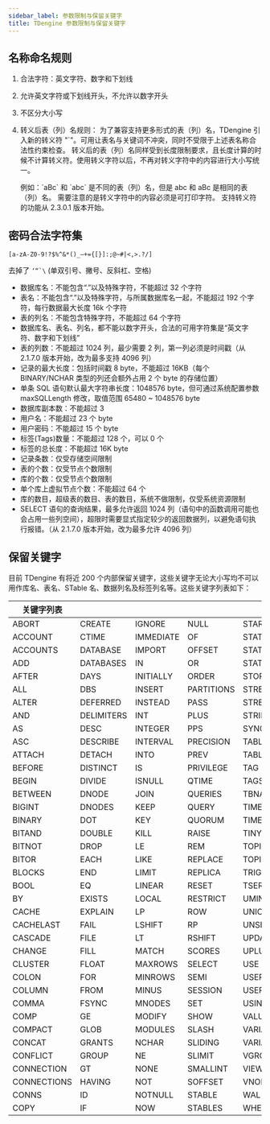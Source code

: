 ```yaml
---
sidebar_label: 参数限制与保留关键字 
title: TDengine 参数限制与保留关键字
---
```


## 名称命名规则

1. 合法字符：英文字符、数字和下划线
2. 允许英文字符或下划线开头，不允许以数字开头
3. 不区分大小写
4. 转义后表（列）名规则：
   为了兼容支持更多形式的表（列）名，TDengine 引入新的转义符 "`"。可用让表名与关键词不冲突，同时不受限于上述表名称合法性约束检查。
   转义后的表（列）名同样受到长度限制要求，且长度计算的时候不计算转义符。使用转义字符以后，不再对转义字符中的内容进行大小写统一。

   例如：\`aBc\` 和 \`abc\` 是不同的表（列）名，但是 abc 和 aBc 是相同的表（列）名。
   需要注意的是转义字符中的内容必须是可打印字符。
   支持转义符的功能从 2.3.0.1 版本开始。

## 密码合法字符集

`[a-zA-Z0-9!?$%^&*()_–+={[}]:;@~#|<,>.?/]`

去掉了 `` ‘“`\ `` (单双引号、撇号、反斜杠、空格)

- 数据库名：不能包含“.”以及特殊字符，不能超过 32 个字符
- 表名：不能包含“.”以及特殊字符，与所属数据库名一起，不能超过 192 个字符，每行数据最大长度 16k 个字符
- 表的列名：不能包含特殊字符，不能超过 64 个字符
- 数据库名、表名、列名，都不能以数字开头，合法的可用字符集是“英文字符、数字和下划线”
- 表的列数：不能超过 1024 列，最少需要 2 列，第一列必须是时间戳（从 2.1.7.0 版本开始，改为最多支持 4096 列）
- 记录的最大长度：包括时间戳 8 byte，不能超过 16KB（每个 BINARY/NCHAR 类型的列还会额外占用 2 个 byte 的存储位置）
- 单条 SQL 语句默认最大字符串长度：1048576 byte，但可通过系统配置参数 maxSQLLength 修改，取值范围 65480 ~ 1048576 byte
- 数据库副本数：不能超过 3
- 用户名：不能超过 23 个 byte
- 用户密码：不能超过 15 个 byte
- 标签(Tags)数量：不能超过 128 个，可以 0 个
- 标签的总长度：不能超过 16K byte
- 记录条数：仅受存储空间限制
- 表的个数：仅受节点个数限制
- 库的个数：仅受节点个数限制
- 单个库上虚拟节点个数：不能超过 64 个
- 库的数目，超级表的数目、表的数目，系统不做限制，仅受系统资源限制
- SELECT 语句的查询结果，最多允许返回 1024 列（语句中的函数调用可能也会占用一些列空间），超限时需要显式指定较少的返回数据列，以避免语句执行报错。（从 2.1.7.0 版本开始，改为最多允许 4096 列）

## 保留关键字

目前 TDengine 有将近 200 个内部保留关键字，这些关键字无论大小写均不可以用作库名、表名、STable 名、数据列名及标签列名等。这些关键字列表如下：

| 关键字列表  |            |           |            |              |
| ----------- | ---------- | --------- | ---------- | ------------ |
| ABORT       | CREATE     | IGNORE    | NULL       | STAR         |
| ACCOUNT     | CTIME      | IMMEDIATE | OF         | STATE        |
| ACCOUNTS    | DATABASE   | IMPORT    | OFFSET     | STATEMENT    |
| ADD         | DATABASES  | IN        | OR         | STATE_WINDOW |
| AFTER       | DAYS       | INITIALLY | ORDER      | STORAGE      |
| ALL         | DBS        | INSERT    | PARTITIONS | STREAM       |
| ALTER       | DEFERRED   | INSTEAD   | PASS       | STREAMS      |
| AND         | DELIMITERS | INT       | PLUS       | STRING       |
| AS          | DESC       | INTEGER   | PPS        | SYNCDB       |
| ASC         | DESCRIBE   | INTERVAL  | PRECISION  | TABLE        |
| ATTACH      | DETACH     | INTO      | PREV       | TABLES       |
| BEFORE      | DISTINCT   | IS        | PRIVILEGE  | TAG          |
| BEGIN       | DIVIDE     | ISNULL    | QTIME      | TAGS         |
| BETWEEN     | DNODE      | JOIN      | QUERIES    | TBNAME       |
| BIGINT      | DNODES     | KEEP      | QUERY      | TIMES        |
| BINARY      | DOT        | KEY       | QUORUM     | TIMESTAMP    |
| BITAND      | DOUBLE     | KILL      | RAISE      | TINYINT      |
| BITNOT      | DROP       | LE        | REM        | TOPIC        |
| BITOR       | EACH       | LIKE      | REPLACE    | TOPICS       |
| BLOCKS      | END        | LIMIT     | REPLICA    | TRIGGER      |
| BOOL        | EQ         | LINEAR    | RESET      | TSERIES      |
| BY          | EXISTS     | LOCAL     | RESTRICT   | UMINUS       |
| CACHE       | EXPLAIN    | LP        | ROW        | UNION        |
| CACHELAST   | FAIL       | LSHIFT    | RP         | UNSIGNED     |
| CASCADE     | FILE       | LT        | RSHIFT     | UPDATE       |
| CHANGE      | FILL       | MATCH     | SCORES     | UPLUS        |
| CLUSTER     | FLOAT      | MAXROWS   | SELECT     | USE          |
| COLON       | FOR        | MINROWS   | SEMI       | USER         |
| COLUMN      | FROM       | MINUS     | SESSION    | USERS        |
| COMMA       | FSYNC      | MNODES    | SET        | USING        |
| COMP        | GE         | MODIFY    | SHOW       | VALUES       |
| COMPACT     | GLOB       | MODULES   | SLASH      | VARIABLE     |
| CONCAT      | GRANTS     | NCHAR     | SLIDING    | VARIABLES    |
| CONFLICT    | GROUP      | NE        | SLIMIT     | VGROUPS      |
| CONNECTION  | GT         | NONE      | SMALLINT   | VIEW         |
| CONNECTIONS | HAVING     | NOT       | SOFFSET    | VNODES       |
| CONNS       | ID         | NOTNULL   | STABLE     | WAL          |
| COPY        | IF         | NOW       | STABLES    | WHERE        |
